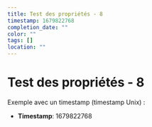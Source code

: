 ```yaml
---
title: Test des propriétés - 8
timestamp: 1679822768
completion_date: ""
color: ""
tags: []
location: ""
---
```


# Test des propriétés - 8

Exemple avec un timestamp (timestamp Unix) :

- **Timestamp**: 1679822768
